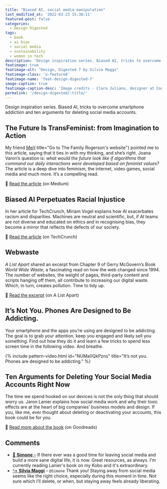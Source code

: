 ```yaml
---
title: "Biased AI, social media manipulation"
last_modified_at: '2022-03-23 15:38:11'
featured-post: false
categories:
  - Design Digested
tags:
  - book
  - ai bias
  - social media
  - sustainability
  - women in tech
description: 'Design inspiration series. Biased AI, tricks to overcome smartphone addiction and ten arguments for deleting social media accounts.'
featimage: true
featimage-alt: "Design, Digested 7 by Silvia Maggi"
featimage-class: 'u-featured'
featimage-name: 'feat-design-digested-7'
image-caption: true
featimage-caption-desc: 'Image credits - Clara Juliano, designer at Coding Rights; <a href="https://unsplash.com/photos/M5UD_FyuDl8">Eddy Billard</a>'
permalink: '/design-digested/:title/'
---
```

<p class="lead">Design inspiration series. Biased AI, tricks to overcome smartphone addiction and ten arguments for deleting social media accounts.</p>

<!--more-->

## The Future Is TransFeminist: from Imagination to Action

My friend [Mel](https://thebookfamilyrogerson.com/){:title="Go to The Family Rogerson's website"} pointed me to this article, saying that it ties in with my thinking, and she’s right. Joana Varon’s question is: *what would the future look like if algorithms that command our daily interactions were developed based on feminist values?* The article is a deep dive into feminism, the internet, video games, social media and much more. It’s a compelling read.

<p class="detached">🔗 <a href="https://deepdives.in/the-future-is-transfeminist-from-imagination-to-action-6365e097eb22">Read the article</a> (on Medium)</p>

## Biased AI Perpetuates Racial Injustice

In her article for TechCrunch, Miriam Vogel explains how AI exacerbates racism and disparities. Machines are neutral and scientific, but, if AI teams are not diverse and educated on ethics and in recognising bias, they become a mirror that reflects the defects of our society.

<p class="detached">🔗 <a href="https://techcrunch.com/2020/06/24/biased-ai-perpetuates-racial-injustice/">Read the article</a> (on TechCrunch)</p>

## Webwaste

_A List Apart_ shared an excerpt from Chapter 9 of Gerry McGovern’s Book _World Wide Waste_, a fascinating read on how the web changed since 1994. The number of websites, the weight of pages, third-party content and scripts hanging off them, all contribute to increasing our digital waste. Which, in turn, creates pollution. Time to tidy up.

<p class="detached">🔗 <a href="https://alistapart.com/article/webwaste/">Read the excerpt</a> (on A List Apart)</p>

## It’s Not You. Phones Are Designed to Be Addicting.

Your smartphone and the apps you’re using are designed to be addicting. The goal is to grab your attention, keep you engaged and likely sell you something. Find out how they do it and learn a few tricks to spend less screen time in the following video. And breathe.

{% include pattern-video.html id="NUMa0QkPzns" title="It’s not you. Phones are designed to be addicting." %}

## Ten Arguments for Deleting Your Social Media Accounts Right Now

The time we spend hooked on our devices is not the only thing that should worry us. Jaron Lanier explains how social media work and why their toxic effects are at the heart of big companies’ business models and design. If you, like me, ever thought about deleting or deactivating your accounts, this book could be for you.

<p class="detached">🔗 <a href="https://www.goodreads.com/book/show/37830765-ten-arguments-for-deleting-your-social-media-accounts-right-now">Read more about the book</a> (on Goodreads)</p>

<div class="smd-responses my-5 pt-3">
  <h2>Comments</h2>
  <div class="webmentions">
    <ul class="comments">
      <li>
        <a class="reaction" rel="nofollow ugc" title="mentioned" href="https://minutestomidnight.co.uk">💬 <strong>Simone</strong>&nbsp;&ndash;</a>
        <span>If there ever was a good time for leaving social media and build a more sane digital life, it is now. Great resources, as always. I'm currently reading Lanier's book on my Kobo and it's extraordinary.</span>
      </li>
      <li class="reaction-reply">
        <a class="reaction" title="mentioned" href="{{ site.url }}">↪️ <strong>Silvia Maggi</strong></a>&nbsp;&ndash;&nbsp;<code>@Simone</code>
        <span>Thank you! Staying away from social media seems like the right choice, especially during this moment in time. Not sure which I’ll delete, or when, but staying away feels already liberating. </span>
      </li>
    </ul>
  </div>
</div>